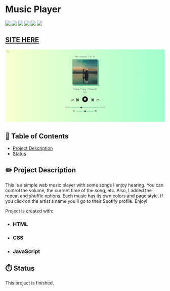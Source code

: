 # Music Player

![](https://img.shields.io/github/forks/isabdch/music-player?color=%237EDAAA&style=for-the-badge)
![](https://img.shields.io/github/languages/count/isabdch/music-player?color=%237EDAAA&style=for-the-badge)
![](https://img.shields.io/github/repo-size/isabdch/music-player?color=%237EDAAA&style=for-the-badge)
![](https://img.shields.io/github/issues/isabdch/music-player?color=%237EDAAA&style=for-the-badge)
![](https://img.shields.io/github/stars/isabdch/music-player?color=%237EDAAA&style=for-the-badge)
![](https://img.shields.io/github/license/isabdch/music-player?color=%237EDAAA&style=for-the-badge)

## [SITE HERE](https://isabdch.github.io/music-player/)
![](images/player.png)

## 📖 Table of Contents

- [Project Description](#project-description)
- [Status](#status)

## ✏️ Project Description

This is a simple web music player with some songs I enjoy hearing. You can control the volume, the current time of the song, etc. Also, I added the repeat and shuffle options. Each music has its own colors and page style. If you click on the artist's name you'll go to their Spotify profile. Enjoy!

Project is created with:

- ### HTML

- ### CSS

- ### JavaScript

## ⏱️ Status

This project is finished. 
